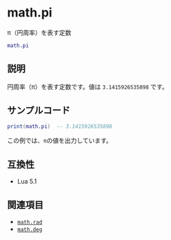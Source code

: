 # math.pi

π（円周率）を表す定数

```lua
math.pi
```

## 説明

円周率（π）を表す定数です。値は `3.1415926535898` です。

## サンプルコード

```lua
print(math.pi)  -- 3.1415926535898
```

この例では、`π`の値を出力しています。

## 互換性

- Lua 5.1

## 関連項目

- [`math.rad`](rad.md)
- [`math.deg`](deg.md)